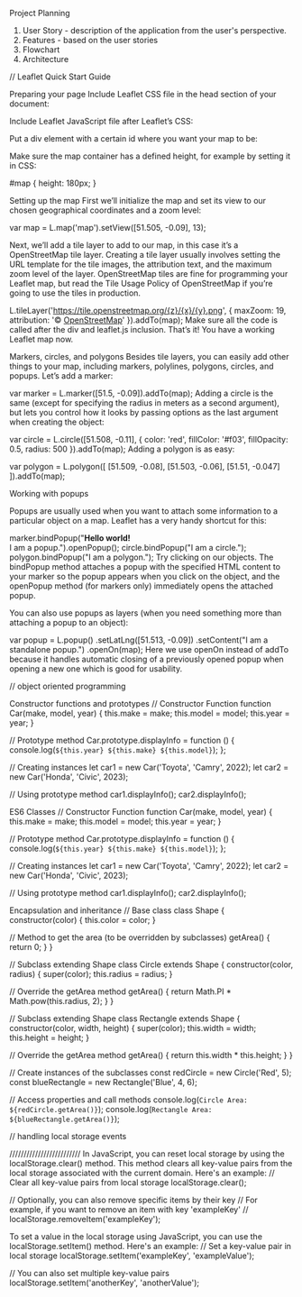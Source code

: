Project Planning

1. User Story - description of the application from the user's perspective.
2. Features - based on the user stories
3. Flowchart
4. Architecture

// Leaflet Quick Start Guide

Preparing your page
Include Leaflet CSS file in the head section of your document:

 <link rel="stylesheet" href="https://unpkg.com/leaflet@1.9.4/dist/leaflet.css"
     integrity="sha256-p4NxAoJBhIIN+hmNHrzRCf9tD/miZyoHS5obTRR9BMY="
     crossorigin=""/>

Include Leaflet JavaScript file after Leaflet’s CSS:

 <!-- Make sure you put this AFTER Leaflet's CSS -->
 <script src="https://unpkg.com/leaflet@1.9.4/dist/leaflet.js"
     integrity="sha256-20nQCchB9co0qIjJZRGuk2/Z9VM+kNiyxNV1lvTlZBo="
     crossorigin=""></script>

Put a div element with a certain id where you want your map to be:

 <div id="map"></div>
Make sure the map container has a defined height, for example by setting it in CSS:

#map { height: 180px; }

Setting up the map
First we’ll initialize the map and set its view to our chosen geographical coordinates and a zoom level:

var map = L.map('map').setView([51.505, -0.09], 13);

Next, we’ll add a tile layer to add to our map, in this case it’s a OpenStreetMap tile layer. Creating a tile layer usually involves setting the URL template for the tile images, the attribution text, and the maximum zoom level of the layer. OpenStreetMap tiles are fine for programming your Leaflet map, but read the Tile Usage Policy of OpenStreetMap if you’re going to use the tiles in production.

L.tileLayer('https://tile.openstreetmap.org/{z}/{x}/{y}.png', {
maxZoom: 19,
attribution: '&copy; <a href="http://www.openstreetmap.org/copyright">OpenStreetMap</a>'
}).addTo(map);
Make sure all the code is called after the div and leaflet.js inclusion. That’s it! You have a working Leaflet map now.

Markers, circles, and polygons
Besides tile layers, you can easily add other things to your map, including markers, polylines, polygons, circles, and popups. Let’s add a marker:

var marker = L.marker([51.5, -0.09]).addTo(map);
Adding a circle is the same (except for specifying the radius in meters as a second argument), but lets you control how it looks by passing options as the last argument when creating the object:

var circle = L.circle([51.508, -0.11], {
color: 'red',
fillColor: '#f03',
fillOpacity: 0.5,
radius: 500
}).addTo(map);
Adding a polygon is as easy:

var polygon = L.polygon([
[51.509, -0.08],
[51.503, -0.06],
[51.51, -0.047]
]).addTo(map);

Working with popups

Popups are usually used when you want to attach some information to a particular object on a map. Leaflet has a very handy shortcut for this:

marker.bindPopup("<b>Hello world!</b><br>I am a popup.").openPopup();
circle.bindPopup("I am a circle.");
polygon.bindPopup("I am a polygon.");
Try clicking on our objects. The bindPopup method attaches a popup with the specified HTML content to your marker so the popup appears when you click on the object, and the openPopup method (for markers only) immediately opens the attached popup.

You can also use popups as layers (when you need something more than attaching a popup to an object):

var popup = L.popup()
.setLatLng([51.513, -0.09])
.setContent("I am a standalone popup.")
.openOn(map);
Here we use openOn instead of addTo because it handles automatic closing of a previously opened popup when opening a new one which is good for usability.

// object oriented programming

Constructor functions and prototypes
// Constructor Function
function Car(make, model, year) {
this.make = make;
this.model = model;
this.year = year;
}

// Prototype method
Car.prototype.displayInfo = function () {
console.log(`${this.year} ${this.make} ${this.model}`);
};

// Creating instances
let car1 = new Car('Toyota', 'Camry', 2022);
let car2 = new Car('Honda', 'Civic', 2023);

// Using prototype method
car1.displayInfo();
car2.displayInfo();

ES6 Classes
// Constructor Function
function Car(make, model, year) {
this.make = make;
this.model = model;
this.year = year;
}

// Prototype method
Car.prototype.displayInfo = function () {
console.log(`${this.year} ${this.make} ${this.model}`);
};

// Creating instances
let car1 = new Car('Toyota', 'Camry', 2022);
let car2 = new Car('Honda', 'Civic', 2023);

// Using prototype method
car1.displayInfo();
car2.displayInfo();

Encapsulation and inheritance
// Base class
class Shape {
constructor(color) {
this.color = color;
}

// Method to get the area (to be overridden by subclasses)
getArea() {
return 0;
}
}

// Subclass extending Shape
class Circle extends Shape {
constructor(color, radius) {
super(color);
this.radius = radius;
}

// Override the getArea method
getArea() {
return Math.PI \* Math.pow(this.radius, 2);
}
}

// Subclass extending Shape
class Rectangle extends Shape {
constructor(color, width, height) {
super(color);
this.width = width;
this.height = height;
}

// Override the getArea method
getArea() {
return this.width \* this.height;
}
}

// Create instances of the subclasses
const redCircle = new Circle('Red', 5);
const blueRectangle = new Rectangle('Blue', 4, 6);

// Access properties and call methods
console.log(`Circle Area: ${redCircle.getArea()}`);
console.log(`Rectangle Area: ${blueRectangle.getArea()}`);

<!DOCTYPE html>
<html lang="en">
<head>
  <meta charset="UTF-8">
  <meta name="viewport" content="width=device-width, initial-scale=1.0">
  <title>Local Storage Example 1</title>
</head>
<body>

<script>
  // Storing a value in local storage
  localStorage.setItem('myKey', 'Hello, Local Storage!');

  // Retrieving a value from local storage
  const retrievedValue = localStorage.getItem('myKey');

  // Displaying the retrieved value
  alert(retrievedValue);
</script>

</body>
</html>

<!DOCTYPE html>
<html lang="en">
<head>
  <meta charset="UTF-8">
  <meta name="viewport" content="width=device-width, initial-scale=1.0">
  <title>Local Storage Example 2</title>
</head>
<body>

<script>
  // Creating an object to store in local storage
  const user = {
    name: 'John Doe',
    age: 25,
    email: 'john@example.com'
  };

  // Stringifying and storing the object in local storage
  localStorage.setItem('userObject', JSON.stringify(user));

  // Retrieving the stringified object from local storage
  const retrievedObject = localStorage.getItem('userObject');

  // Parsing the stringified object back to a JavaScript object
  const parsedObject = JSON.parse(retrievedObject);

  // Displaying the parsed object
  console.log(parsedObject);
</script>

</body>
</html>

// handling local storage events

<!DOCTYPE html>
<html lang="en">
<head>
  <meta charset="UTF-8">
  <meta name="viewport" content="width=device-width, initial-scale=1.0">
  <title>Local Storage Example 3</title>
</head>
<body>

<script>
  // Setting a value in local storage
  localStorage.setItem('counter', '0');

  // Function to update and display the counter
  function updateCounter() {
    const counterValue = parseInt(localStorage.getItem('counter')) + 1;
    localStorage.setItem('counter', counterValue.toString());
    alert(`Counter: ${counterValue}`);
  }

  // Adding an event listener for local storage changes
  window.addEventListener('storage', function (event) {
    if (event.key === 'counter') {
      // Counter value changed in another tab or window
      updateCounter();
    }
  });

  // Initial display of the counter value
  updateCounter();
</script>

</body>
</html>

/////////////////////////
In JavaScript, you can reset local storage by using the localStorage.clear() method. This method clears all key-value pairs from the local storage associated with the current domain. Here's an example:
// Clear all key-value pairs from local storage
localStorage.clear();

// Optionally, you can also remove specific items by their key
// For example, if you want to remove an item with key 'exampleKey'
// localStorage.removeItem('exampleKey');

To set a value in the local storage using JavaScript, you can use the localStorage.setItem() method. Here's an example:
// Set a key-value pair in local storage
localStorage.setItem('exampleKey', 'exampleValue');

// You can also set multiple key-value pairs
localStorage.setItem('anotherKey', 'anotherValue');
